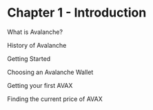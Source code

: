 # Chapter 1 - Introduction

What is Avalanche?

History of Avalanche

Getting Started

Choosing an Avalanche Wallet

Getting your first AVAX

Finding the current price of AVAX
